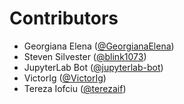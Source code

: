 # Contributors

* Georgiana Elena ([@GeorgianaElena](https://crowdin.com/profile/GeorgianaElena))
* Steven Silvester ([@blink1073](https://crowdin.com/profile/blink1073))
* JupyterLab Bot ([@jupyterlab-bot](https://crowdin.com/profile/jupyterlab-bot))
* VictorIg ([@VictorIg](https://crowdin.com/profile/VictorIg))
* Tereza Iofciu ([@terezaif](https://crowdin.com/profile/terezaif))
